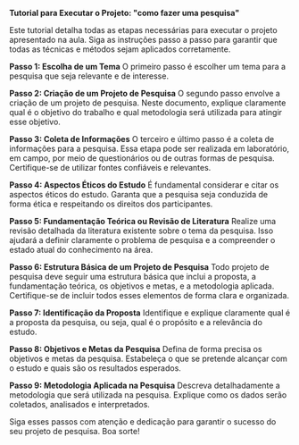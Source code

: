 **Tutorial para Executar o Projeto: "como fazer uma pesquisa"**

Este tutorial detalha todas as etapas necessárias para executar o projeto apresentado na aula. Siga as instruções passo a passo para garantir que todas as técnicas e métodos sejam aplicados corretamente.

**Passo 1: Escolha de um Tema**
O primeiro passo é escolher um tema para a pesquisa que seja relevante e de interesse.

**Passo 2: Criação de um Projeto de Pesquisa**
O segundo passo envolve a criação de um projeto de pesquisa. Neste documento, explique claramente qual é o objetivo do trabalho e qual metodologia será utilizada para atingir esse objetivo.

**Passo 3: Coleta de Informações**
O terceiro e último passo é a coleta de informações para a pesquisa. Essa etapa pode ser realizada em laboratório, em campo, por meio de questionários ou de outras formas de pesquisa. Certifique-se de utilizar fontes confiáveis e relevantes.

**Passo 4: Aspectos Éticos do Estudo**
É fundamental considerar e citar os aspectos éticos do estudo. Garanta que a pesquisa seja conduzida de forma ética e respeitando os direitos dos participantes.

**Passo 5: Fundamentação Teórica ou Revisão de Literatura**
Realize uma revisão detalhada da literatura existente sobre o tema da pesquisa. Isso ajudará a definir claramente o problema de pesquisa e a compreender o estado atual do conhecimento na área.

**Passo 6: Estrutura Básica de um Projeto de Pesquisa**
Todo projeto de pesquisa deve seguir uma estrutura básica que inclui a proposta, a fundamentação teórica, os objetivos e metas, e a metodologia aplicada. Certifique-se de incluir todos esses elementos de forma clara e organizada.

**Passo 7: Identificação da Proposta**
Identifique e explique claramente qual é a proposta da pesquisa, ou seja, qual é o propósito e a relevância do estudo.

**Passo 8: Objetivos e Metas da Pesquisa**
Defina de forma precisa os objetivos e metas da pesquisa. Estabeleça o que se pretende alcançar com o estudo e quais são os resultados esperados.

**Passo 9: Metodologia Aplicada na Pesquisa**
Descreva detalhadamente a metodologia que será utilizada na pesquisa. Explique como os dados serão coletados, analisados e interpretados.

Siga esses passos com atenção e dedicação para garantir o sucesso do seu projeto de pesquisa. Boa sorte!